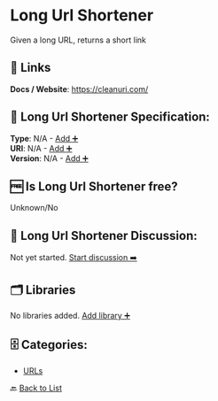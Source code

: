 # Long Url Shortener

Given a long URL, returns a short link

##  🔗 Links
**Docs / Website**: https://cleanuri.com/

## 🧬 Long Url Shortener Specification:
**Type**: N/A - [Add ➕](https://github.com/apis-list/apis-list/edit/main/apis/long-url-shortener/long-url-shortener.yaml)  
**URI**: N/A - [Add ➕](https://github.com/apis-list/apis-list/edit/main/apis/long-url-shortener/long-url-shortener.yaml)  
**Version**: N/A - [Add ➕](https://github.com/apis-list/apis-list/edit/main/apis/long-url-shortener/long-url-shortener.yaml)

## 🆓 Is Long Url Shortener free?
 Unknown/No 

## 💬 Long Url Shortener Discussion:
Not yet started. [Start discussion ➡️](https://github.com/apis-list/apis-list/discussions/new)

## 🗂️ Libraries

No libraries added. [Add library ➕](https://github.com/apis-list/apis-list/edit/main/apis/long-url-shortener/long-url-shortener.yaml)    


## 🗄️ Categories:
- [URLs](https://github.com/apis-list/apis-list#urls-)

🔙  [Back to List](https://github.com/apis-list/apis-list)
